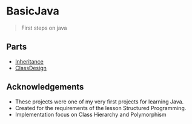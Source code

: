 # BasicJava
> First steps on java 


## Parts
* [Inheritance](Inheritance/README.md)
* [ClassDesign](ClassDesign/README.md)

## Acknowledgements
- These projects were one of my very first projects for learning Java.
- Created for the requirements of the lesson Structured Programming.
- Implementation focus on Class Hierarchy and Polymorphism
